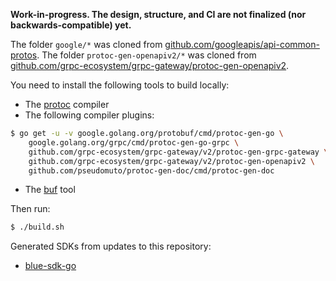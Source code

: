**Work-in-progress. The design, structure, and CI are not finalized (nor backwards-compatible) yet.**

The folder `google/*` was cloned from [github.com/googleapis/api-common-protos](https://github.com/googleapis/api-common-protos). The folder `protoc-gen-openapiv2/*` was cloned from [github.com/grpc-ecosystem/grpc-gateway/protoc-gen-openapiv2](https://github.com/grpc-ecosystem/grpc-gateway/tree/master/protoc-gen-openapiv2).

You need to install the following tools to build locally:

* The [protoc](https://grpc.io/docs/protoc-installation/) compiler
* The following compiler plugins:
```bash
$ go get -u -v google.golang.org/protobuf/cmd/protoc-gen-go \
    google.golang.org/grpc/cmd/protoc-gen-go-grpc \
    github.com/grpc-ecosystem/grpc-gateway/v2/protoc-gen-grpc-gateway \
    github.com/grpc-ecosystem/grpc-gateway/v2/protoc-gen-openapiv2 \
    github.com/pseudomuto/protoc-gen-doc/cmd/protoc-gen-doc
```
* The [buf](https://docs.buf.build/installation) tool

Then run:
```bash
$ ./build.sh
```

Generated SDKs from updates to this repository:
* [blue-sdk-go](https://github.com/alphauslabs/blue-sdk-go)
